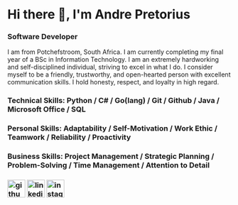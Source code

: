 # Hi there 👋, I'm Andre Pretorius
### Software Developer
I am from Potchefstroom, South Africa. I am currently completing my final year of a BSc in Information Technology. I am an extremely hardworking and self-disciplined individual, striving to excel in what I do. I consider myself to be a friendly, trustworthy, and open-hearted person with excellent communication skills. I hold honesty, respect, and loyalty in high regard.


### Technical Skills: Python / C# / Go(lang) / Git / Github / Java / Microsoft Office / SQL
### Personal Skills: Adaptability / Self-Motivation / Work Ethic / Teamwork / Reliability / Proactivity
### Business Skills: Project Management / Strategic Planning / Problem-Solving / Time Management / Attention to Detail

### [<img src='https://cdn.jsdelivr.net/npm/simple-icons@3.0.1/icons/github.svg' alt='github' height='40'>](https://github.com/AndreP04)  [<img src='https://cdn.jsdelivr.net/npm/simple-icons@3.0.1/icons/linkedin.svg' alt='linkedin' height='40'>](https://www.linkedin.com/in/andre-pretorius-680592285/)  [<img src='https://cdn.jsdelivr.net/npm/simple-icons@3.0.1/icons/instagram.svg' alt='instagram' height='40'>](https://www.instagram.com/_andrepretorius_/)
